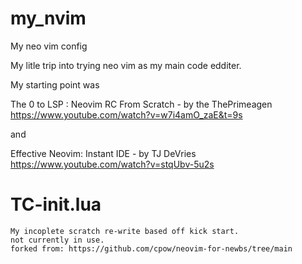 # my_nvim
My neo vim config

My litle trip into trying neo vim as my main code edditer.

My starting point was

The 0 to LSP : Neovim RC From Scratch - by the ThePrimeagen
https://www.youtube.com/watch?v=w7i4amO_zaE&t=9s

and 

Effective Neovim: Instant IDE - by TJ DeVries
https://www.youtube.com/watch?v=stqUbv-5u2s

# TC-init.lua
    My incoplete scratch re-write based off kick start.
    not currently in use.
    forked from: https://github.com/cpow/neovim-for-newbs/tree/main
